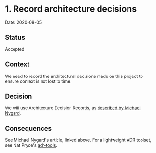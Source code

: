 # 1. Record architecture decisions

Date: 2020-08-05

## Status

Accepted

## Context

We need to record the architectural decisions made on this project to ensure
context is not lost to time.

## Decision

We will use Architecture Decision Records, as [described by Michael
Nygard](http://thinkrelevance.com/blog/2011/11/15/documenting-architecture-decisions).

## Consequences

See Michael Nygard's article, linked above. For a lightweight ADR toolset, see
Nat Pryce's [adr-tools](https://github.com/npryce/adr-tools).
